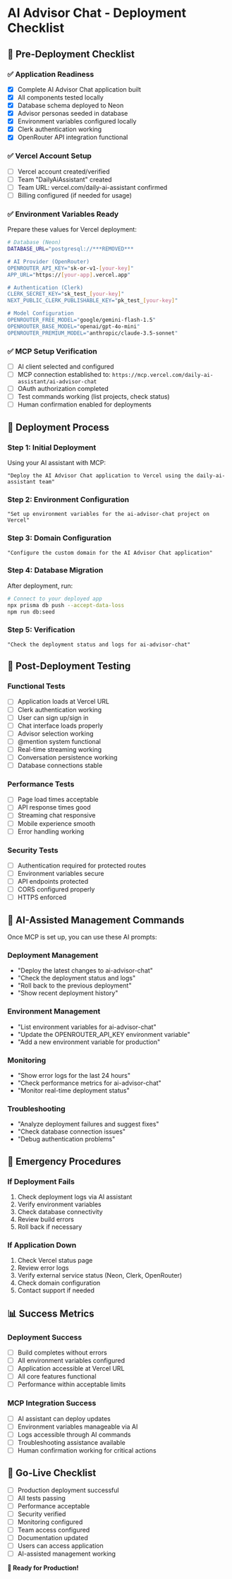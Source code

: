 # AI Advisor Chat - Deployment Checklist

## 🚀 Pre-Deployment Checklist

### ✅ **Application Readiness**
- [x] Complete AI Advisor Chat application built
- [x] All components tested locally
- [x] Database schema deployed to Neon
- [x] Advisor personas seeded in database
- [x] Environment variables configured locally
- [x] Clerk authentication working
- [x] OpenRouter API integration functional

### ✅ **Vercel Account Setup**
- [ ] Vercel account created/verified
- [ ] Team "DailyAiAssistant" created
- [ ] Team URL: vercel.com/daily-ai-assistant confirmed
- [ ] Billing configured (if needed for usage)

### ✅ **Environment Variables Ready**
Prepare these values for Vercel deployment:

```bash
# Database (Neon)
DATABASE_URL="postgresql://***REMOVED***

# AI Provider (OpenRouter)
OPENROUTER_API_KEY="sk-or-v1-[your-key]"
APP_URL="https://[your-app].vercel.app"

# Authentication (Clerk)
CLERK_SECRET_KEY="sk_test_[your-key]"
NEXT_PUBLIC_CLERK_PUBLISHABLE_KEY="pk_test_[your-key]"

# Model Configuration
OPENROUTER_FREE_MODEL="google/gemini-flash-1.5"
OPENROUTER_BASE_MODEL="openai/gpt-4o-mini"
OPENROUTER_PREMIUM_MODEL="anthropic/claude-3.5-sonnet"
```

### ✅ **MCP Setup Verification**
- [ ] AI client selected and configured
- [ ] MCP connection established to: `https://mcp.vercel.com/daily-ai-assistant/ai-advisor-chat`
- [ ] OAuth authorization completed
- [ ] Test commands working (list projects, check status)
- [ ] Human confirmation enabled for deployments

## 🚀 Deployment Process

### **Step 1: Initial Deployment**
Using your AI assistant with MCP:

```
"Deploy the AI Advisor Chat application to Vercel using the daily-ai-assistant team"
```

### **Step 2: Environment Configuration**
```
"Set up environment variables for the ai-advisor-chat project on Vercel"
```

### **Step 3: Domain Configuration**
```
"Configure the custom domain for the AI Advisor Chat application"
```

### **Step 4: Database Migration**
After deployment, run:
```bash
# Connect to your deployed app
npx prisma db push --accept-data-loss
npm run db:seed
```

### **Step 5: Verification**
```
"Check the deployment status and logs for ai-advisor-chat"
```

## 🧪 Post-Deployment Testing

### **Functional Tests**
- [ ] Application loads at Vercel URL
- [ ] Clerk authentication working
- [ ] User can sign up/sign in
- [ ] Chat interface loads properly
- [ ] Advisor selection working
- [ ] @mention system functional
- [ ] Real-time streaming working
- [ ] Conversation persistence working
- [ ] Database connections stable

### **Performance Tests**
- [ ] Page load times acceptable
- [ ] API response times good
- [ ] Streaming chat responsive
- [ ] Mobile experience smooth
- [ ] Error handling working

### **Security Tests**
- [ ] Authentication required for protected routes
- [ ] Environment variables secure
- [ ] API endpoints protected
- [ ] CORS configured properly
- [ ] HTTPS enforced

## 🔧 AI-Assisted Management Commands

Once MCP is set up, you can use these AI prompts:

### **Deployment Management**
- "Deploy the latest changes to ai-advisor-chat"
- "Check the deployment status and logs"
- "Roll back to the previous deployment"
- "Show recent deployment history"

### **Environment Management**
- "List environment variables for ai-advisor-chat"
- "Update the OPENROUTER_API_KEY environment variable"
- "Add a new environment variable for production"

### **Monitoring**
- "Show error logs for the last 24 hours"
- "Check performance metrics for ai-advisor-chat"
- "Monitor real-time deployment status"

### **Troubleshooting**
- "Analyze deployment failures and suggest fixes"
- "Check database connection issues"
- "Debug authentication problems"

## 🚨 Emergency Procedures

### **If Deployment Fails**
1. Check deployment logs via AI assistant
2. Verify environment variables
3. Check database connectivity
4. Review build errors
5. Roll back if necessary

### **If Application Down**
1. Check Vercel status page
2. Review error logs
3. Verify external service status (Neon, Clerk, OpenRouter)
4. Check domain configuration
5. Contact support if needed

## 📊 Success Metrics

### **Deployment Success**
- [ ] Build completes without errors
- [ ] All environment variables configured
- [ ] Application accessible at Vercel URL
- [ ] All core features functional
- [ ] Performance within acceptable limits

### **MCP Integration Success**
- [ ] AI assistant can deploy updates
- [ ] Environment variables manageable via AI
- [ ] Logs accessible through AI commands
- [ ] Troubleshooting assistance available
- [ ] Human confirmation working for critical actions

## 🎉 Go-Live Checklist

- [ ] Production deployment successful
- [ ] All tests passing
- [ ] Performance acceptable
- [ ] Security verified
- [ ] Monitoring configured
- [ ] Team access configured
- [ ] Documentation updated
- [ ] Users can access application
- [ ] AI-assisted management working

**🚀 Ready for Production!**
